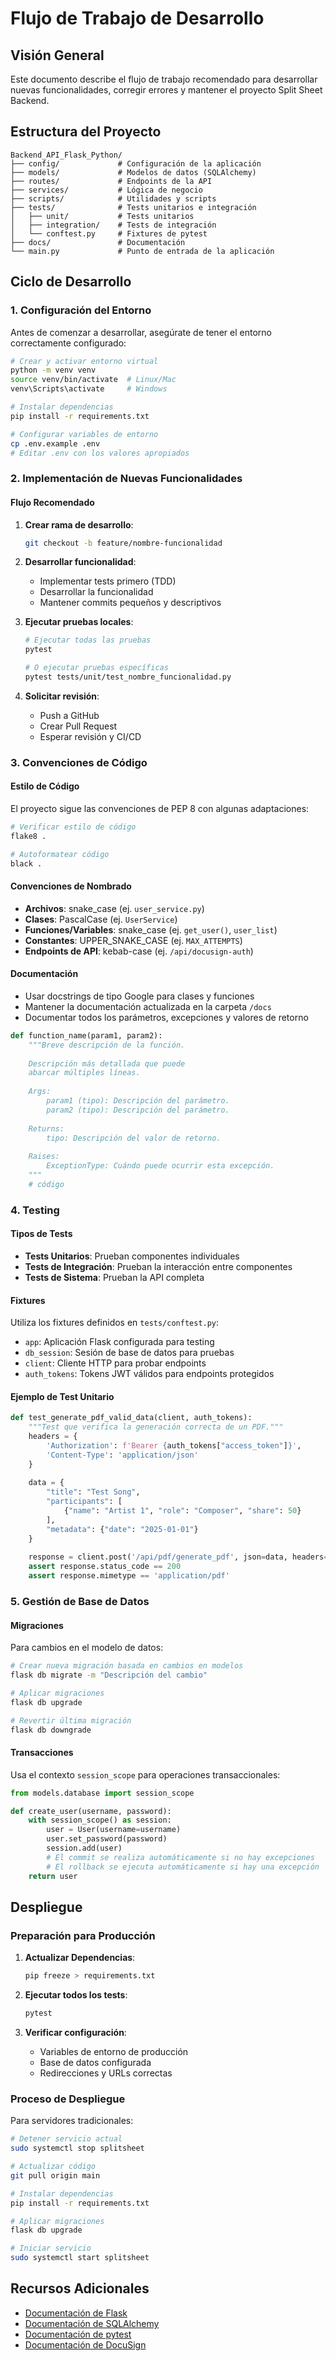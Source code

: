# Flujo de Trabajo de Desarrollo

## Visión General

Este documento describe el flujo de trabajo recomendado para desarrollar nuevas funcionalidades, corregir errores y mantener el proyecto Split Sheet Backend.

## Estructura del Proyecto

```
Backend_API_Flask_Python/
├── config/             # Configuración de la aplicación
├── models/             # Modelos de datos (SQLAlchemy)
├── routes/             # Endpoints de la API
├── services/           # Lógica de negocio
├── scripts/            # Utilidades y scripts
├── tests/              # Tests unitarios e integración
│   ├── unit/           # Tests unitarios
│   ├── integration/    # Tests de integración
│   └── conftest.py     # Fixtures de pytest
├── docs/               # Documentación
└── main.py             # Punto de entrada de la aplicación
```

## Ciclo de Desarrollo

### 1. Configuración del Entorno

Antes de comenzar a desarrollar, asegúrate de tener el entorno correctamente configurado:

```bash
# Crear y activar entorno virtual
python -m venv venv
source venv/bin/activate  # Linux/Mac
venv\Scripts\activate     # Windows

# Instalar dependencias
pip install -r requirements.txt

# Configurar variables de entorno
cp .env.example .env
# Editar .env con los valores apropiados
```

### 2. Implementación de Nuevas Funcionalidades

#### Flujo Recomendado

1. **Crear rama de desarrollo**:
   ```bash
   git checkout -b feature/nombre-funcionalidad
   ```

2. **Desarrollar funcionalidad**:
   - Implementar tests primero (TDD)
   - Desarrollar la funcionalidad
   - Mantener commits pequeños y descriptivos

3. **Ejecutar pruebas locales**:
   ```bash
   # Ejecutar todas las pruebas
   pytest
   
   # O ejecutar pruebas específicas
   pytest tests/unit/test_nombre_funcionalidad.py
   ```

4. **Solicitar revisión**:
   - Push a GitHub
   - Crear Pull Request
   - Esperar revisión y CI/CD

### 3. Convenciones de Código

#### Estilo de Código

El proyecto sigue las convenciones de PEP 8 con algunas adaptaciones:

```bash
# Verificar estilo de código
flake8 .

# Autoformatear código
black .
```

#### Convenciones de Nombrado

- **Archivos**: snake_case (ej. `user_service.py`)
- **Clases**: PascalCase (ej. `UserService`)
- **Funciones/Variables**: snake_case (ej. `get_user()`, `user_list`)
- **Constantes**: UPPER_SNAKE_CASE (ej. `MAX_ATTEMPTS`)
- **Endpoints de API**: kebab-case (ej. `/api/docusign-auth`)

#### Documentación

- Usar docstrings de tipo Google para clases y funciones
- Mantener la documentación actualizada en la carpeta `/docs`
- Documentar todos los parámetros, excepciones y valores de retorno

```python
def function_name(param1, param2):
    """Breve descripción de la función.
    
    Descripción más detallada que puede
    abarcar múltiples líneas.
    
    Args:
        param1 (tipo): Descripción del parámetro.
        param2 (tipo): Descripción del parámetro.
        
    Returns:
        tipo: Descripción del valor de retorno.
        
    Raises:
        ExceptionType: Cuándo puede ocurrir esta excepción.
    """
    # código
```

### 4. Testing

#### Tipos de Tests

- **Tests Unitarios**: Prueban componentes individuales
- **Tests de Integración**: Prueban la interacción entre componentes
- **Tests de Sistema**: Prueban la API completa

#### Fixtures

Utiliza los fixtures definidos en `tests/conftest.py`:

- `app`: Aplicación Flask configurada para testing
- `db_session`: Sesión de base de datos para pruebas
- `client`: Cliente HTTP para probar endpoints
- `auth_tokens`: Tokens JWT válidos para endpoints protegidos

#### Ejemplo de Test Unitario

```python
def test_generate_pdf_valid_data(client, auth_tokens):
    """Test que verifica la generación correcta de un PDF."""
    headers = {
        'Authorization': f'Bearer {auth_tokens["access_token"]}',
        'Content-Type': 'application/json'
    }
    
    data = {
        "title": "Test Song",
        "participants": [
            {"name": "Artist 1", "role": "Composer", "share": 50}
        ],
        "metadata": {"date": "2025-01-01"}
    }
    
    response = client.post('/api/pdf/generate_pdf', json=data, headers=headers)
    assert response.status_code == 200
    assert response.mimetype == 'application/pdf'
```

### 5. Gestión de Base de Datos

#### Migraciones

Para cambios en el modelo de datos:

```bash
# Crear nueva migración basada en cambios en modelos
flask db migrate -m "Descripción del cambio"

# Aplicar migraciones
flask db upgrade

# Revertir última migración
flask db downgrade
```

#### Transacciones

Usa el contexto `session_scope` para operaciones transaccionales:

```python
from models.database import session_scope

def create_user(username, password):
    with session_scope() as session:
        user = User(username=username)
        user.set_password(password)
        session.add(user)
        # El commit se realiza automáticamente si no hay excepciones
        # El rollback se ejecuta automáticamente si hay una excepción
    return user
```

## Despliegue

### Preparación para Producción

1. **Actualizar Dependencias**:
   ```bash
   pip freeze > requirements.txt
   ```

2. **Ejecutar todos los tests**:
   ```bash
   pytest
   ```

3. **Verificar configuración**:
   - Variables de entorno de producción
   - Base de datos configurada
   - Redirecciones y URLs correctas

### Proceso de Despliegue

Para servidores tradicionales:

```bash
# Detener servicio actual
sudo systemctl stop splitsheet

# Actualizar código
git pull origin main

# Instalar dependencias
pip install -r requirements.txt

# Aplicar migraciones
flask db upgrade

# Iniciar servicio
sudo systemctl start splitsheet
```

## Recursos Adicionales

- [Documentación de Flask](https://flask.palletsprojects.com/)
- [Documentación de SQLAlchemy](https://docs.sqlalchemy.org/)
- [Documentación de pytest](https://docs.pytest.org/)
- [Documentación de DocuSign](https://developers.docusign.com/docs/)
